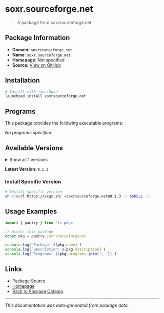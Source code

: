 # soxr.sourceforge.net

> A package from soxrsourceforge.net

## Package Information

- **Domain**: `soxrsourceforge.net`
- **Name**: `soxr.sourceforge.net`
- **Homepage**: Not specified
- **Source**: [View on GitHub](https://github.com/pkgxdev/pantry/tree/main/projects/soxr.sourceforge.net/package.yml)

## Installation

```bash
# Install with launchpad
launchpad install soxrsourceforge.net
```

## Programs

This package provides the following executable programs:

*No programs specified*

## Available Versions

<details>
<summary>Show all 1 versions</summary>

- `0.1.3`

</details>

**Latest Version**: `0.1.3`

### Install Specific Version

```bash
# Install specific version
sh <(curl https://pkgx.sh) +soxrsourceforge.net@0.1.3 -- $SHELL -i
```

## Usage Examples

```typescript
import { pantry } from 'ts-pkgx'

// Access this package
const pkg = pantry.soxrsourceforgenet

console.log(`Package: ${pkg.name}`)
console.log(`Description: ${pkg.description}`)
console.log(`Programs: ${pkg.programs.join(', ')}`)
```

## Links

- [Package Source](https://github.com/pkgxdev/pantry/tree/main/projects/soxr.sourceforge.net/package.yml)
- [Homepage](#)
- [Back to Package Catalog](../package-catalog.md)

---

*This documentation was auto-generated from package data.*
